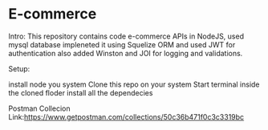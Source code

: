 # E-commerce

Intro:
This repository contains code e-commerce APIs in NodeJS, used mysql database impleneted it using Squelize ORM and used JWT for authentication also added Winston and JOI for logging and validations.


Setup:

install node you system
Clone this repo on your system
Start terminal inside the cloned floder
install all the dependecies




Postman Collecion Link:https://www.getpostman.com/collections/50c36b471f0c3c3319bc

